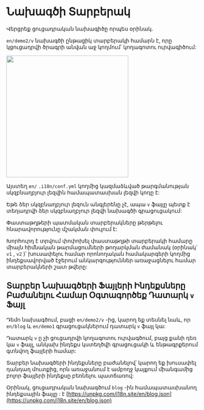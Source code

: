 # Նախագծի Տարբերակ

Վերցրեք ցուցադրական նախագիծը որպես օրինակ.

`en/demo2/v` նախագծի ընթացիկ տարբերակի համարն է, որը կցուցադրվի ծրագրի անվան աջ կողմում՝ կողագոտու ուրվագիծում:

<img src="https://p.3ti.site/1721290486.avif" width="320px">

Այստեղ `en/` `.i18n/conf.yml` կողմից կազմաձևված թարգմանության սկզբնաղբյուր լեզվին համապատասխան լեզվի կոդը է:

Եթե ձեր սկզբնաղբյուր լեզուն անգլերենը չէ, ապա `v` ֆայլը պետք է տեղադրվի ձեր սկզբնաղբյուր լեզվի նախագծի գրացուցակում:

Փաստաթղթերի պատմական տարբերակները թերթելու հնարավորությունը մշակման փուլում է:

Խորհուրդ է տրվում փոփոխել փաստաթղթի տարբերակի համարը միայն հիմնական թարմացումների թողարկման ժամանակ (օրինակ՝ `v1` , `v2` )՝ խուսափելու համար որոնողական համակարգերի կողմից ինդեքսավորված էջերում անկարգություններ առաջացնելու համար տարբերակների շատ թվերը:

## Տարբեր Նախագծերի Ֆայլերի Ինդեքսները Բաժանելու Համար Օգտագործեք Դատարկ `v` Ֆայլ

Դեմո նախագծում, բացի `en/demo2/v` -ից, կարող եք տեսնել նաև, որ `en/blog` և `en/demo1` գրացուցակներում դատարկ `v` ֆայլ կա:

Դատարկ `v` ը չի ցուցադրվի կողագոտու ուրվագծում, բայց քանի դեռ կա `v` ֆայլ, անկախ ինդեքս կստեղծվի գրացուցակի և ենթագրքերում գտնվող ֆայլերի համար:

Տարբեր նախագծերի ինդեքսները բաժանելով՝ կարող եք խուսափել դանդաղ մուտքից, որն առաջանում է ամբողջ կայքում միանգամից բոլոր ֆայլերի ինդեքսը բեռնելու պատճառով:

Օրինակ, ցուցադրական նախագծում `blog` -ին համապատասխանող ինդեքսային ֆայլը : է [https://unpkg.com/i18n.site/en/blog.json](https://unpkg.com/i18n.site/en/blog.json)